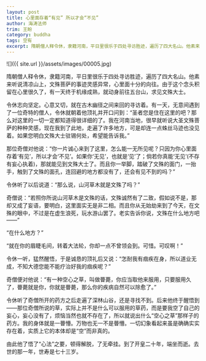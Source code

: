 ```yaml
---
layout: post
title: 心里面存着“有见” 所以才会“不见”
author: 海涛法师
trim: 王盼
category: buddha
tags: 空有
excerpt: 隋朝僧人释令休，隶籍河南，平日里很乐于四处寻访胜迹，遍历了四大名山。他素来听说清凉山上，文殊菩萨的事迹灵感异常，心里面十分的向往。由于这个念头积留在心里很久了，有一天终于机缘成熟，就动身前往五台山，求见文殊大士。
---
```


![]({{ site.url }}/assets/images/00005.jpg)

隋朝僧人释令休，隶籍河南，平日里很乐于四处寻访胜迹，遍历了四大名山。他素来听说清凉山上，文殊菩萨的事迹灵感异常，心里面十分的向往。由于这个念头积留在心里很久了，有一天终于机缘成熟，就动身前往五台山，求见文殊大士。

令休志向坚定。心意又切，就在古木幽径之间来回的寻访着。有一天，无意间遇到了一位奇特的僧人，令休就朝着他顶礼并开口问到：“圣者您是住在这里的吧？那么对这里的一切一定都知道得很详细的了。我在河南当地，很早就听说大圣文殊菩萨的种种灵感，现在我到了此地，走遍了许多地方，可是却连一点蛛丝马迹也没见着。如果您明白文殊大士驻锡何处，希望能告诉我。”

那位奇僧对他说：“你一片诚心来到了这里，怎么能一无所见呢？只因为你心里面存着‘有见’，所以才会‘不见’。如果你‘无见’，也就是‘见’了；倘若你真能‘无见’(不存有妄心执着)，那就能见到文殊大士了。而且你一举脚，踏破了文殊的面门，一抬手，触到了文殊的面孔，连回避的地方都没有了，还会有见不到的吗？”

令休听了以后说道：“那么说，山河草木就是文殊了吗？”

奇僧说：“若照你所说山河草木是文殊的话，文殊诚然有了二致，假如说不是，那却又成了妄语，要明白，这里面实无是非二相。而且你从无始劫来到了今天，在文殊的眼中，不过是在虚生浪死，玩水游山罢了。老实告诉你说，文殊在什么地方吧——”

“在什么地方？”

“就在你的眉睫毛间，转着大法轮，你却一点不曾领会到。可惜。可叹啊！”

令休一听，猛然醒悟，于是诚恳的顶礼后又说：“怎耐我有痼疾在身，所以道业无成，不知大德您能不能疗治好我的痼疾呢？”

奇僧便对他说：“有一种空心之草，叫做瞢薨，你应当取他来服用，只要服用久了，瞢薨就是你，你就是瞢薨，那么你的疾病自然可以除愈了。”

令休听了奇僧所开的药方之后走遍了深林山谷，还是寻找不到。后来他终于醒悟到——那位奇僧所说的草，实际上并不是什么可以服用的草药，而是要我空了自己的妄心，妄心没有了，烦恼当然也就不存在了，所以就说出什么“空心之草”那样子的药方。我的身体就是一瞢懵。万物也无一不是瞢懵。一切幻象看起来虽是确确实实存在着，实质上它的本体却是“空”而非真的。

由此他了悟了“心法”之要，顿得解脱，了无牵挂。到了开皇二十年，端坐而逝。去世的那一年，世寿是七十三岁。
